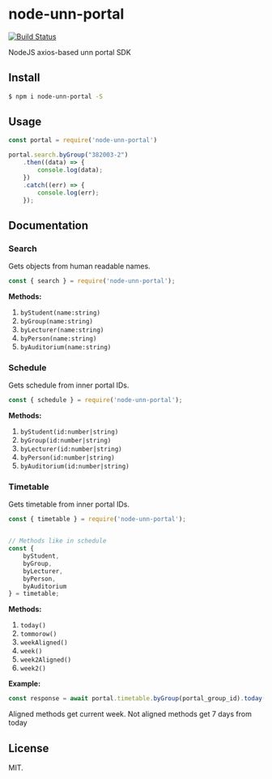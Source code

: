 # node-unn-portal

[![Build Status](https://travis-ci.org/SoNiceElijah/node-unn-portal.svg?branch=main)](https://travis-ci.org/SoNiceElijah/node-unn-portal)

NodeJS axios-based unn portal SDK

## Install

```bash
$ npm i node-unn-portal -S
```

## Usage

```js
const portal = require('node-unn-portal')

portal.search.byGroup("382003-2")
    .then((data) => {
        console.log(data);
    })
    .catch((err) => {
        console.log(err);
    });

```

## Documentation

### Search

Gets objects from human readable names.

```js
const { search } = require('node-unn-portal');
```

**Methods:**

1. ```byStudent(name:string)```
2. ```byGroup(name:string)```
3. ```byLecturer(name:string)```
4. ```byPerson(name:string)```
5. ```byAuditorium(name:string)```

### Schedule

Gets schedule from inner portal IDs.

```js
const { schedule } = require('node-unn-portal');
```

**Methods:**

1. ```byStudent(id:number|string)```
2. ```byGroup(id:number|string)```
3. ```byLecturer(id:number|string)```
4. ```byPerson(id:number|string)```
5. ```byAuditorium(id:number|string)```

### Timetable

Gets timetable from inner portal IDs.

```js
const { timetable } = require('node-unn-portal');


// Methods like in schedule
const {
    byStudent,
    byGroup,
    byLecturer,
    byPerson,
    byAuditorium
} = timetable;

```

**Methods:**

1. ```today()```
2. ```tommorow()```
3. ```weekAligned()```
4. ```week()```
5. ```week2Aligned()```
6. ```week2()```

**Example:**

```js
const response = await portal.timetable.byGroup(portal_group_id).today();
```

Aligned methods get current week. Not aligned methods get 7 days from today

## License

MIT.

